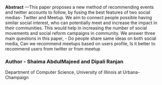 **Abstract** —This paper proposes a new method of recommending events and twitter accounts to follow, by fusing the best features of two social medias- Twitter and Meetup. We aim to connect people possible having similar social interest, who can potentially meet and increase the impact in their communities. This would help in increasing the number of social movements and social reform campaigns in community. We answer three main questions in this paper, - Do people share same ideas on both social media, Can we recommend meetups based on users profile, Is it better to recommend users from twitter or from meetup
### Author - Shaima AbdulMajeed and  Dipali Ranjan
Department of Computer Science,  University of Illinois at Urbana-Champaign
